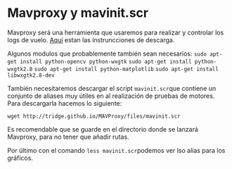 # Mavproxy y mavinit.scr
Mavproxy será una herramienta que usaremos para realizar y controlar los logs de vuelo.
[Aquí](http://tridge.github.io/MAVProxy/) estan las instruncciones de descarga.

Algunos modulos que probablemente también sean necesarios:
`sudo apt-get install python-opencv python-wxgtk`
`sudo apt-get install python-wxgtk2.8`
`sudo apt-get install python-matplotlib`
`sudo apt-get install libwxgtk2.8-dev`

También necesitaremos descargar el script `mavinit.scr`que contiene un conjunto de aliases muy útiles en al realización de pruebas de motores. Para descargarla hacemos lo siguiente:
```
wget http://tridge.github.io/MAVProxy/files/mavinit.scr
```

Es recomendable que se guarde en el directorio donde se lanzará Mavproxy, para no tener que añadir rutas.

Por último con el comando `less mavinit.scr`podemos ver lso alias para los gráficos.
